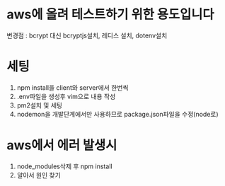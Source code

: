 # aws에 올려 테스트하기 위한 용도입니다

변경점 : bcrypt 대신 bcryptjs설치, 레디스 설치, dotenv설치

# 세팅
1. npm install을 client와 server에서 한번씩
2. .env파일을 생성후 vim으로 내용 작성
3. pm2설치 및 세팅
4. nodemon을 개발단계에서만 사용하므로 package.json파일을 수정(node로)

# aws에서 에러 발생시
1. node_modules삭제 후 npm install
2. 알아서 원인 찾기

